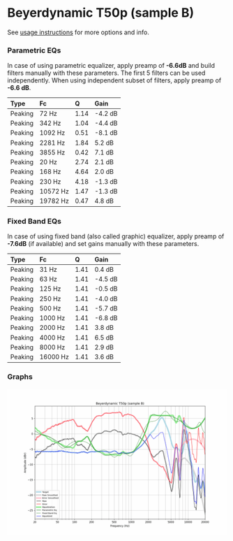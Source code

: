 # Beyerdynamic T50p (sample B)
See [usage instructions](https://github.com/jaakkopasanen/AutoEq#usage) for more options and info.

### Parametric EQs
In case of using parametric equalizer, apply preamp of **-6.6dB** and build filters manually
with these parameters. The first 5 filters can be used independently.
When using independent subset of filters, apply preamp of **-6.6 dB**.

| Type    | Fc       |    Q | Gain    |
|:--------|:---------|:-----|:--------|
| Peaking | 72 Hz    | 1.14 | -4.2 dB |
| Peaking | 342 Hz   | 1.04 | -4.4 dB |
| Peaking | 1092 Hz  | 0.51 | -8.1 dB |
| Peaking | 2281 Hz  | 1.84 | 5.2 dB  |
| Peaking | 3855 Hz  | 0.42 | 7.1 dB  |
| Peaking | 20 Hz    | 2.74 | 2.1 dB  |
| Peaking | 168 Hz   | 4.64 | 2.0 dB  |
| Peaking | 230 Hz   | 4.18 | -1.3 dB |
| Peaking | 10572 Hz | 1.47 | -1.3 dB |
| Peaking | 19782 Hz | 0.47 | 4.8 dB  |

### Fixed Band EQs
In case of using fixed band (also called graphic) equalizer, apply preamp of **-7.6dB**
(if available) and set gains manually with these parameters.

| Type    | Fc       |    Q | Gain    |
|:--------|:---------|:-----|:--------|
| Peaking | 31 Hz    | 1.41 | 0.4 dB  |
| Peaking | 63 Hz    | 1.41 | -4.5 dB |
| Peaking | 125 Hz   | 1.41 | -0.5 dB |
| Peaking | 250 Hz   | 1.41 | -4.0 dB |
| Peaking | 500 Hz   | 1.41 | -5.7 dB |
| Peaking | 1000 Hz  | 1.41 | -6.8 dB |
| Peaking | 2000 Hz  | 1.41 | 3.8 dB  |
| Peaking | 4000 Hz  | 1.41 | 6.5 dB  |
| Peaking | 8000 Hz  | 1.41 | 2.9 dB  |
| Peaking | 16000 Hz | 1.41 | 3.6 dB  |

### Graphs
![](./Beyerdynamic%20T50p%20(sample%20B).png)